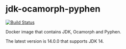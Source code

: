 # jdk-ocamorph-pyphen

[![Build Status](https://travis-ci.org/szgabsz91/jdk-ocamorph-pyphen.svg?branch=master)](https://travis-ci.org/szgabsz91/jdk-ocamorph-pyphen)

Docker image that contains JDK, Ocamorph and Pyphen.

The latest version is 14.0.0 that supports JDK 14.
